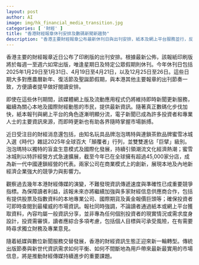 ```yaml
---
layout: post
author: AI
image: img/hk_financial_media_transition.jpg
categories: [ '財經' ]
title: "香港財經報章休刊安排及數碼新聞新趨勢"
description: "香港主要財經報章公布最新休刊日與出刊安排，紙本及網上平台服務並行，反映本地財經傳媒數碼化發展趨勢。文章同時聚焦泡泡瑪特、蜜雪冰城兩大中國品牌入選《時代》雜誌顛覆者百強，展現新經濟企業的創新實力與影響力，剖析市場資訊傳遞速度、準確性帶來的行業競爭。財經資訊服務如何平衡紙媒傳統與數位即時需求，成為未來傳媒轉型關鍵。"
---
```

香港主要的財經報章近日公布了印刷版的出刊安排。根據最新公佈，該報紙印刷版將於每週一至週六如常出版，唯逢星期日及特定公眾假期則休刊。今年休刊日包括2025年1月29日至1月31日、4月19日至4月21日，以及12月25日至26日。這些日期大多對應農曆新年、復活節及聖誕節假期，與本港其他主要報章的出刊節奏一致，方便讀者提早做好閱讀安排。

即使在這些休刊期間，該媒體網上版及流動應用程式仍將維持即時新聞更新服務，繼續為關心本地及國際財經動態的市民，提供最新資訊。隨著真正數碼化步伐加快，紙本報刊與網上平台的角色逐漸明顯分流，電子新聞已成為許多投資者和專業人士的主要資訊來源，而即時更新也有助各界隨時掌握市場脈搏。

近日受注目的財經消息還包括，由知名玩具品牌泡泡瑪特與連鎖茶飲品牌蜜雪冰城入選《時代》雜誌2025年全球百大「顛覆者」行列，並雙雙進佔「巨擘」級別。泡泡瑪特以獨特的盲盒生意模式及國際化發展，持續引領潮流文化經濟熱潮；蜜雪冰城則以特許經營方式急速擴展，截至今年已在全球擁有超過45,000家分店，成為新一代中國連鎖經營的代表。兩家公司在商業模式上的創新，展現本地及內地新經濟企業強大的競爭力與影響力。

觀察過去幾年本港財經傳媒的演變，不難發現資訊傳遞速度與準確性已成重要競爭指標。為保障讀者利益，該報未來亦將繼續加強與多家財經信息供應商合作，包括有提供股票及指數資料的本地專業公司、國際期貨及黃金報價巨頭等；確保投資者可即時查閱到最權威的市場資訊。報社同時強調，不論讀者通過紙本或網上平台獲取資料，內容均屬一般資訊分享，並非專為任何個別投資者的現實情況或需求度身設計，投資需審慎，讀者應綜合多項考慮，包括個人目標與可承受風險，在有需要時尋求獨立財務及專業意見。

隨着紙媒與數位新聞服務交替發展，香港的財經資訊生態正迎來新一輪轉型。傳統出版節奏與新世代資訊需求如何平衡、如何不間斷地為用戶帶來最新最實用的市場信息，將是推動財經傳媒持續進步的重要課題。
